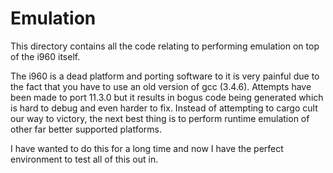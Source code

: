 # Emulation

This directory contains all the code relating to performing emulation on top of the i960 itself.

The i960 is a dead platform and porting software to it is very painful due to the fact that you have to use an old version of gcc (3.4.6). 
Attempts have been made to port 11.3.0 but it results in bogus code being generated which is hard to debug and even harder to fix. 
Instead of attempting to cargo cult our way to victory, the next best thing is to perform runtime emulation of other far better supported
platforms. 

I have wanted to do this for a long time and now I have the perfect environment to test all of this out in. 


